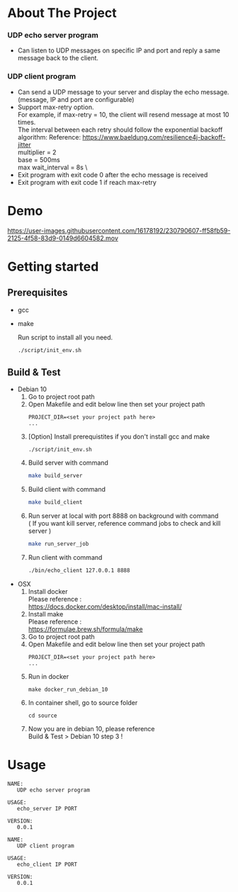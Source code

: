 # About The Project
### UDP echo server program
- Can listen to UDP messages on specific IP and port and reply a same message back to the client.
### UDP client program
- Can send a UDP message to your server and display the echo message. (message, IP and port are configurable)
- Support max-retry option. \
For example, if max-retry = 10, the client will resend message at most 10 times. \
The interval between
each retry should follow the exponential backoff algorithm:
Reference: https://www.baeldung.com/resilience4j-backoff-jitter \
multiplier = 2 \
base = 500ms \
max wait_interval = 8s \
- Exit program with exit code 0 after the echo message is received
- Exit program with exit code 1 if reach max-retry

# Demo

https://user-images.githubusercontent.com/16178192/230790607-ff58fb59-2125-4f58-83d9-0149d6604582.mov

# Getting started
## Prerequisites
- gcc
- make

  Run script to install all you need.
  ```sh
  ./script/init_env.sh
  ```
## Build & Test
- Debian 10
    1. Go to project root path
    2. Open Makefile and edit below line then set your project path
        ```
        PROJECT_DIR=<set your project path here>
        ...
        ```
    3. [Option] Install prerequistites if you don't install gcc and make
        ```
        ./script/init_env.sh
        ```
    3. Build server with command
        ```sh
        make build_server
        ```
    4. Build client with command
        ```sh
        make build_client
        ```
    5. Run server at local with port 8888 on background with command \
    ( If you want kill server, reference command jobs to check and kill server )
        ```sh
        make run_server_job
        ```
    6. Run client with command
        ```sh
        ./bin/echo_client 127.0.0.1 8888
        ```
- OSX
    1. Install docker \
    Please reference : \
    https://docs.docker.com/desktop/install/mac-install/
    2. Install make \
    Please reference : \
    https://formulae.brew.sh/formula/make
    3. Go to project root path
    4. Open Makefile and edit below line then set your project path
        ```
        PROJECT_DIR=<set your project path here>
        ...
        ```
    5. Run in docker
        ```
        make docker_run_debian_10
        ```
    6. In container shell, go to source folder
        ```
        cd source
        ```
    7. Now you are in debian 10, please reference \
    Build & Test > Debian 10 step 3 !
# Usage
```
NAME:
   UDP echo server program

USAGE:
   echo_server IP PORT

VERSION:
   0.0.1
```

```
NAME:
   UDP client program

USAGE:
   echo_client IP PORT

VERSION:
   0.0.1
```